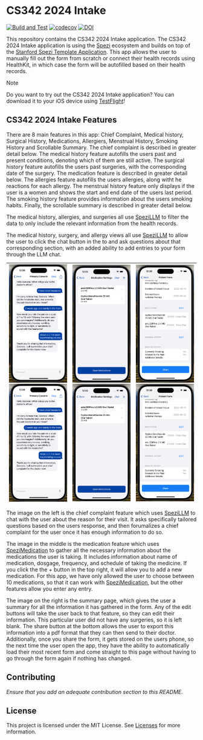 <!--

This source file is part of the Intake based on the Stanford Spezi Template Application project

SPDX-FileCopyrightText: 2023 Stanford University

SPDX-License-Identifier: MIT

-->

# CS342 2024 Intake

[![Build and Test](https://github.com/CS342/2024-Intake/actions/workflows/build-and-test.yml/badge.svg)](https://github.com/CS342/2024-Intake/actions/workflows/build-and-test.yml)
[![codecov](https://codecov.io/gh/CS342/2024-Intake/graph/badge.svg?token=4sfQqouZCe)](https://codecov.io/gh/CS342/2024-Intake)
[![DOI](https://zenodo.org/badge/DOI/10.5281/zenodo.10521599.svg)](https://doi.org/10.5281/zenodo.10521599)

This repository contains the CS342 2024 Intake application.
The CS342 2024 Intake application is using the [Spezi](https://github.com/StanfordSpezi/Spezi) ecosystem and builds on top of the [Stanford Spezi Template Application](https://github.com/StanfordSpezi/SpeziTemplateApplication). This app allows the user to manually fill out the form from scratch or connect their health records using HealthKit, in which case the form will be autofilled based on their health records.

> [!NOTE]  
> Do you want to try out the CS342 2024 Intake application? You can download it to your iOS device using [TestFlight](https://testflight.apple.com/join/Yp0Y24xT)!


## CS342 2024 Intake Features

There are 8 main features in this app: Chief Complaint, Medical history, Surgical History, Medications, Allergiers, Menstrual History, Smoking History and Scrollable Summary. The chief complaint is described in greater detail below. The medical history feature autofills the users past and present conditions, denoting which of them are still active. The surgical history feature autofills the users past surgeries, with the corresponding date of the surgery. The medication feature is described in greater detail below. The allergies feature autofills the users allergies, along witht he reactions for each allergy. The menstrual history feature only displays if the user is a women and shows the start and end date of the users last period. The smoking history feature provides information about the users smoking habits. Finally, the scrollable summary is described in greater detail below.

The medical history, allergies, and surgeries all use [SpeziLLM](https://github.com/StanfordSpezi/SpeziLLM) to filter the data to only include the relevant information from the health records.

The medical history, surgery, and allergy views all use [SpeziLLM](https://github.com/StanfordSpezi/SpeziLLM) to allow the user to click the chat button in the to and ask questions about that corresponding section, with an added ability to add entries to your form through the LLM chat.

|![Screenshot displaying the chief complaint view.](screenshots/chiefComplaint.png#gh-light-mode-only) ![Screenshot displaying the chief complaint view.](screenshots/chiefComplaint.png#gh-dark-mode-only)|![Screenshot displaying the medication view.](screenshots/medication.png#gh-light-mode-only)![Screenshot displaying the medication view.](screenshots/medication.png#gh-dark-mode-only)|![Screenshot displaying the summary view.](screenshots/summary.png#gh-light-mode-only)![Screenshot displaying the summary view.](screenshots/summary.png#gh-dark-mode-only)
|:--:|:--:|:--:|

The image on the left is the chief complaint feature which uses [SpeziLLM](https://github.com/StanfordSpezi/SpeziLLM) to chat with the user about the reason for their visit. It asks specifically tailored questions based on the users response, and then forumalizes a chief complaint for the user once it has enough information to do so.

The image in the middle is the medication feature which uses [SpeziMedication](https://github.com/StanfordSpezi/SpeziMedication) to gather all the necessary information about the medications the user is taking. It includes information about name of medication, dosgage, frequency, and schedule of taking the medicine. If you click the the + button in the top right, it will allow you to add a new medication. For this app, we have only allowed the user to choose between 10 medications, so that it can work with [SpeziMedication](https://github.com/StanfordSpezi/SpeziMedication), but the other features allow you enter any entry. 

The image on the right is the summary page, which gives the user a summary for all the information it has gathered in the form. Any of the edit buttons will take the user back to that feature, so they can edit their information. This particular user did not have any surgeries, so it is left blank. The share button at the bottom allows the user to export this information into a pdf format that they can then send to their doctor. Additionally, once you share the form, it gets stored on the users phone, so the next time the user open the app, they have the ability to automatically load their most recent form and come straight to this page without having to go through the form again if nothing has changed.

## Contributing

*Ensure that you add an adequate contribution section to this README.*


## License

This project is licensed under the MIT License. See [Licenses](LICENSES) for more information.
